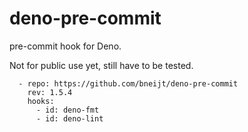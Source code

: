 # deno-pre-commit

pre-commit hook for Deno.

Not for public use yet, still have to be tested.

```
  - repo: https://github.com/bneijt/deno-pre-commit
    rev: 1.5.4
    hooks:
      - id: deno-fmt
      - id: deno-lint
```
